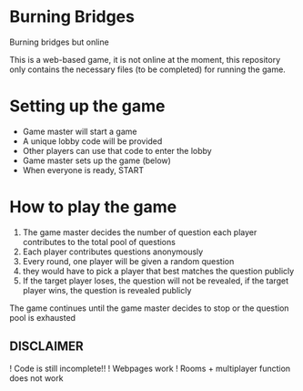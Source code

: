 # Burning Bridges
Burning bridges but online

This is a web-based game, it is not online at the moment, this repository only contains the necessary files (to be completed) for running the game.


# Setting up the game
  - Game master will start a game
  - A unique lobby code will be provided
  - Other players can use that code to enter the lobby
  - Game master sets up the game (below)
  - When everyone is ready, START

# How to play the game
1. The game master decides the number of question each player contributes to the total pool of questions
2. Each player contributes questions anonymously
3. Every round, one player will be given a random question
4. they would have to pick a player that best matches the question publicly
5. If the target player loses, the question will not be revealed, if the target player wins, the question is revealed publicly

The game continues until the game master decides to stop or the question pool is exhausted

## DISCLAIMER ##
! Code is still incomplete!!
! Webpages work
! Rooms + multiplayer function does not work


